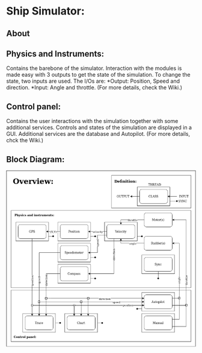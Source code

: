 # Ship Simulator:

## About

## Physics and Instruments:
Contains the barebone of the simulator. Interaction with the modules
is made easy with 3 outputs to get the state of the simulation. To change
the state, two inputs are used. The I/Os are:
*Output: Position, Speed and direction.
*Input: Angle and throttle.
(For more details, check the Wiki.)

## Control panel:
Contains the user interactions with the simulation together with some additional
services. Controls and states of the simulation are displayed in a GUI.
Additional services are the database and Autopilot.
(For more details, chck the Wiki.)

## Block Diagram:

![overview.png](overview.png)
